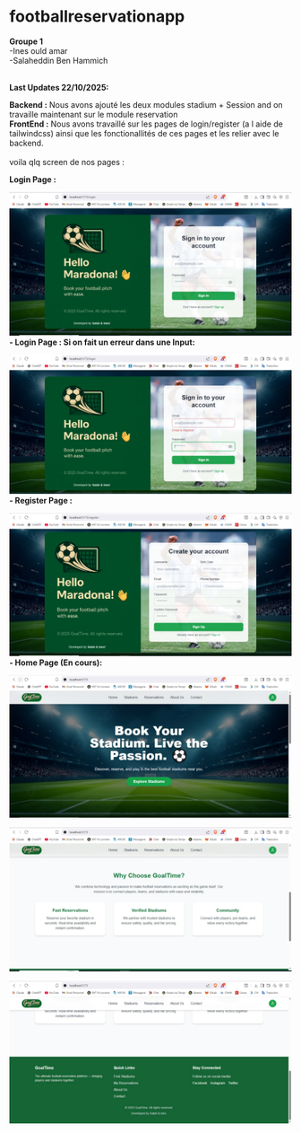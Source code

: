 # footballreservationapp<br>

**Groupe 1** <br>
-Ines ould amar<br>
-Salaheddin Ben Hammich<br>
<br>

**Last Updates 22/10/2025:** <br>

**Backend :** Nous avons ajouté les deux modules stadium + Session and on travaille maintenant sur le module reservation<br>
**FrontEnd :** Nous avons travaillé sur les pages de login/register (a l aide de tailwindcss) ainsi que les fonctionallités de ces pages et les relier avec le backend.<br>
<br>
voila qlq screen de nos pages :<br>

**Login Page :** <br>

![App Logo](Screenshots/Login%20Page.jpg)<br>
**- Login Page : Si on fait un erreur dans une Input:** <br>

![App Logo](Screenshots/Login%20Page%202.jpg)<br>
**- Register Page :** <br>

![App Logo](Screenshots/sign%20up.jpg)<br>
**- Home Page (En cours):** <br>

![App Logo](Screenshots/home%20page.jpg)<br>

![App Logo](Screenshots/home%20page%202.jpg)<br>

![App Logo](Screenshots/home%20page%203.jpg)<br>
